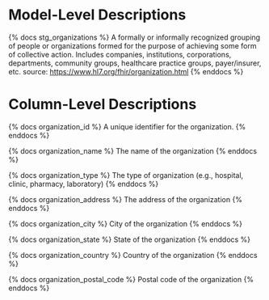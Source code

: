 # Model-Level Descriptions
{% docs stg_organizations %}
A formally or informally recognized grouping of people or organizations formed for the purpose of achieving some form of collective action. Includes companies, institutions, corporations, departments, community groups, healthcare practice groups, payer/insurer, etc.
source: https://www.hl7.org/fhir/organization.html
{% enddocs %}

# Column-Level Descriptions
{% docs organization_id %}
A unique identifier for the organization.
{% enddocs %}

{% docs organization_name %}
The name of the organization
{% enddocs %}

{% docs organization_type %}
The type of organization (e.g., hospital, clinic, pharmacy, laboratory)
{% enddocs %}

{% docs organization_address %}
The address of the organization
{% enddocs %}

{% docs organization_city %}
City of the organization
{% enddocs %}

{% docs organization_state %}
State of the organization
{% enddocs %}

{% docs organization_country %}
Country of the organization
{% enddocs %}

{% docs organization_postal_code %}
Postal code of the organization
{% enddocs %}
